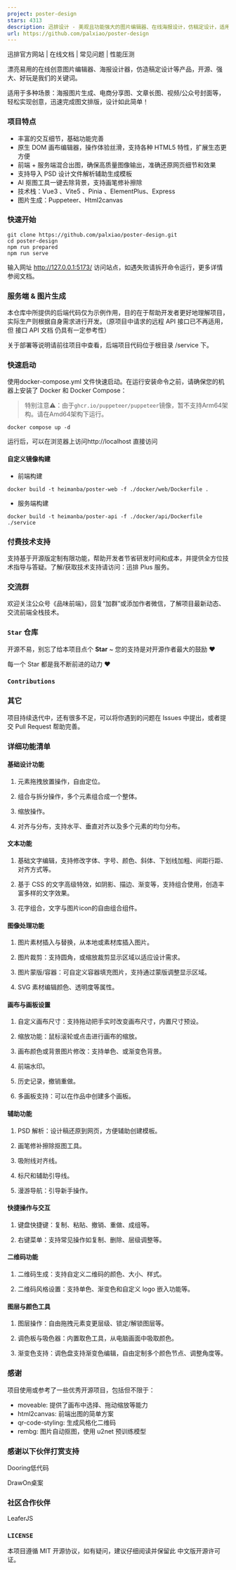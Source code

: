 ```yaml
---
project: poster-design
stars: 4313
description: 迅排设计 - 美观且功能强大的图片编辑器、在线海报设计，仿稿定设计，适用于多种场景：海报生成、电商产品图、文章长图、视频/公众号封面等。A beautiful online image designer, suitable for various scenarios like generate posters, making design easier!
url: https://github.com/palxiao/poster-design
---
```


迅排官方网站 | 在线文档 | 常见问题 | 性能压测

漂亮易用的在线创意图片编辑器、海报设计器，仿造稿定设计等产品，开源、强大、好玩是我们的关键词。

适用于多种场景：海报图片生成、电商分享图、文章长图、视频/公众号封面等，轻松实现创意，迅速完成图文排版，设计如此简单！

### 项目特点

-   丰富的交互细节，基础功能完善
-   原生 DOM 画布编辑器，操作体验丝滑，支持各种 HTML5 特性，扩展生态更方便
-   前端 + 服务端混合出图，确保高质量图像输出，准确还原网页细节和效果
-   支持导入 PSD 设计文件解析辅助生成模板
-   AI 抠图工具一键去除背景，支持画笔修补擦除
-   技术栈：Vue3 、Vite5 、Pinia 、ElementPlus、Express
-   图片生成：Puppeteer、Html2canvas

### 快速开始

```
git clone https://github.com/palxiao/poster-design.git
cd poster-design
npm run prepared
npm run serve
```

输入网址 http://127.0.0.1:5173/ 访问站点，如遇失败请拆开命令运行，更多详情参阅文档。

### 服务端 & 图片生成

本仓库中所提供的后端代码仅为示例作用，目的在于帮助开发者更好地理解项目，实际生产则根据自身需求进行开发。（原项目中请求的远程 API 接口已不再适用，但 接口 API 文档 仍具有一定参考性）

关于部署等说明请前往项目中查看，后端项目代码位于根目录 /service 下。

### 快速启动

使用docker-compose.yml 文件快速启动。在运行安装命令之前，请确保您的机器上安装了 Docker 和 Docker Compose：

> 特别注意⚠️：由于`ghcr.io/puppeteer/puppeteer`镜像，暂不支持Arm64架构。请在Amd64架构下运行。

```
docker compose up -d
```

运行后，可以在浏览器上访问http://localhost 直接访问

#### 自定义镜像构建

-   前端构建

```
docker build -t heimanba/poster-web -f ./docker/web/Dockerfile .
```

-   服务端构建

```
docker build -t heimanba/poster-api -f ./docker/api/Dockerfile ./service
```

### 付费技术支持

支持基于开源版定制有限功能，帮助开发者节省研发时间和成本，并提供全方位技术指导与答疑。了解/获取技术支持请访问：迅排 Plus 服务。

### 交流群

欢迎关注公众号《品味前端》，回复“加群”或添加作者微信，了解项目最新动态、交流前端全栈技术。

### `Star` 仓库

开源不易，别忘了给本项目点个 **Star** ~ 您的支持是对开源作者最大的鼓励 ❤️

每一个 Star 都是我不断前进的动力 ❤️

### `Contributions`

### 其它

项目持续迭代中，还有很多不足，可以将你遇到的问题在 Issues 中提出，或者提交 Pull Request 帮助完善。

### 详细功能清单

#### 基础设计功能

1.  元素拖拽放置操作，自由定位。
    
2.  组合与拆分操作，多个元素组合成一个整体。
    
3.  缩放操作。
    
4.  对齐与分布，支持水平、垂直对齐以及多个元素的均匀分布。
    

#### 文本功能

1.  基础文字编辑，支持修改字体、字号、颜色、斜体、下划线加粗、间距行距、对齐方式等。
    
2.  基于 CSS 的文字高级特效，如阴影、描边、渐变等，支持组合使用，创造丰富多样的文字效果。
    
3.  花字组合，文字与图片icon的自由组合组件。
    

#### 图像处理功能

1.  图片素材插入与替换，从本地或素材库插入图片。
    
2.  图片裁剪：支持圆角，或缩放裁剪显示区域以适应设计需求。
    
3.  图片蒙版/容器：可自定义容器填充图片，支持通过蒙版调整显示区域。
    
4.  SVG 素材编辑颜色、透明度等属性。
    

#### 画布与画板设置

1.  自定义画布尺寸：支持拖动把手实时改变画布尺寸，内置尺寸预设。
    
2.  缩放功能：鼠标滚轮或点击进行画布的缩放。
    
3.  画布颜色或背景图片修改：支持单色、或渐变色背景。
    
4.  前端水印。
    
5.  历史记录，撤销重做。
    
6.  多画板支持：可以在作品中创建多个画板。
    

#### 辅助功能

1.  PSD 解析：设计稿还原到网页，方便辅助创建模板。
    
2.  画笔修补擦除抠图工具。
    
3.  吸附线对齐线。
    
4.  标尺和辅助引导线。
    
5.  漫游导航：引导新手操作。
    

#### 快捷操作与交互

1.  键盘快捷键：复制、粘贴、撤销、重做、成组等。
    
2.  右键菜单：支持常见操作如复制、删除、层级调整等。
    

#### 二维码功能

1.  二维码生成：支持自定义二维码的颜色、大小、样式。
    
2.  二维码风格设置：支持单色、渐变色和自定义 logo 嵌入功能等。
    

#### 图层与颜色工具

1.  图层操作：自由拖拽元素变更层级、锁定/解锁图层等。
    
2.  调色板与吸色器：内置取色工具，从电脑画面中吸取颜色。
    
3.  渐变色支持：调色盘支持渐变色编辑，自由定制多个颜色节点、调整角度等。
    

### 感谢

项目使用或参考了一些优秀开源项目，包括但不限于：

-   moveable: 提供了画布中选择、拖动缩放等能力
-   html2canvas: 前端出图的简单方案
-   qr-code-styling: 生成风格化二维码
-   rembg: 图片自动抠图，使用 u2net 预训练模型

### 感谢以下伙伴打赏支持

Dooring低代码

DrawOn桌案

### 社区合作伙伴

LeaferJS

### `LICENSE`

本项目遵循 MIT 开源协议，如有疑问，建议仔细阅读并保留此 中文版开源许可证。
